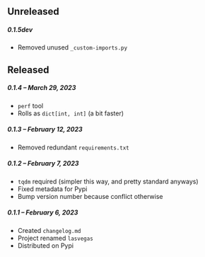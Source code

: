 ## Unreleased

##### 0.1.5dev

- Removed unused `_custom-imports.py`

## Released

##### 0.1.4 – March 29, 2023

- `perf` tool
- Rolls as `dict[int, int]` (a bit faster)

##### 0.1.3 – February 12, 2023

- Removed redundant `requirements.txt`

##### 0.1.2 – February 7, 2023

- `tqdm` required (simpler this way, and pretty standard anyways)
- Fixed metadata for Pypi
- Bump version number because conflict otherwise

##### 0.1.1 – February 6, 2023

- Created `changelog.md`
- Project renamed `lasvegas`
- Distributed on Pypi
